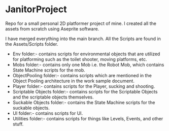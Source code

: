# JanitorProject
Repo for a small personal 2D platformer project of mine.
I created all the assets from scratch using Aseprite software.

I have merged everything into the main branch.
All the Scripts are found in the Assets/Scripts folder.

- Env folder:- contains scripts for environmental objects that are utilized for platforming such as the toilet shooter, moving platforms, etc.
- Mobs folder:- contains only one Mob i.e. the Robot Mob, which contains State Machine scripts for the mob.
- ObjectPooling folder:- contains scripts which are mentioned in the Object Pooling architecture in the work sample document.
- Player folder:- contains scripts for the Player, sucking and shooting.
- Scriptable Objects folder:- contains scripts for the Scriptable Objects and the scriptable objects themselves.
- Suckable Objects folder:- contains the State Machine scripts for the suckable objects.
- UI folder:- contains scripts for UI.
- Utilities folder:- contains scripts for things like Levels, Events, and other stuff.
